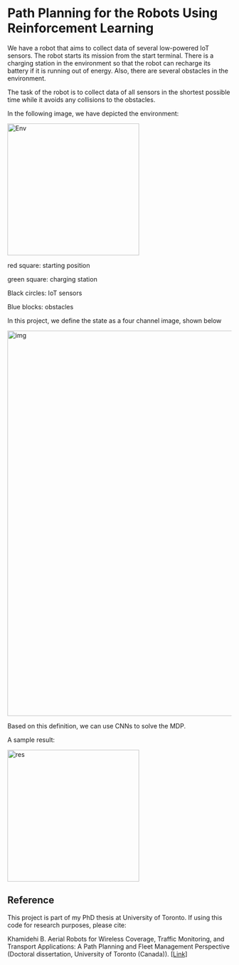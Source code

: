 # Path Planning for the Robots Using Reinforcement Learning

We have a robot that aims to collect data of several low-powered IoT sensors. The robot starts its mission from the start terminal. There is a charging station in the environment so that the robot can recharge its battery if it is running out of energy. Also, there are several obstacles in the environment. 

The task of the robot is to collect data of all sensors in the shortest possible time while it avoids any collisions to the obstacles.


In the following image, we have depicted the environment:


<img width="296" alt="Env" src="https://user-images.githubusercontent.com/37718565/167018071-d82d1445-17e9-4b01-9604-d7c2339bbd8e.png">

red square: starting position

green square: charging station

Black circles: IoT sensors

Blue blocks: obstacles


In this project, we define the state as a four channel image, shown below

<img width="865" alt="img" src="https://user-images.githubusercontent.com/37718565/167021810-200d8550-21e6-4540-ab24-c8fac41e23ef.png">

Based on this definition, we can use CNNs to solve the MDP. 








A sample result:


<img width="296" alt="res" src="https://user-images.githubusercontent.com/37718565/167018611-38facc53-ab32-42f8-99b9-014151581baa.png">



## Reference

This project is part of my PhD thesis at University of Toronto. If using this code for research purposes, please cite:

Khamidehi B. Aerial Robots for Wireless Coverage, Traffic Monitoring, and Transport Applications: A Path Planning and Fleet Management Perspective (Doctoral dissertation, University of Toronto (Canada)). [[Link]](https://www.proquest.com/openview/254c7d1708540fec5e9c8f8a62f541a5/1?pq-origsite=gscholar&cbl=18750&diss=y)
